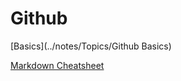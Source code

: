 # Github
[Basics](../notes/Topics/Github Basics)

[Markdown Cheatsheet](https://github.com/adam-p/markdown-here/wiki/Markdown-Cheatsheet#links "You will forget me and will need me later")
